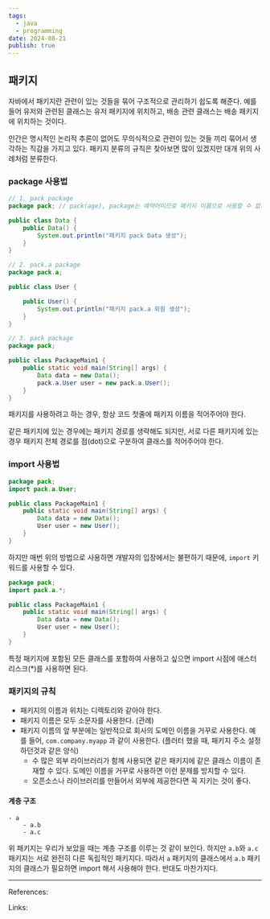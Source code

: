 ```yaml
---
tags:
  - java
  - programming
date: 2024-08-21
publish: true
---
```


## 패키지

자바에서 패키지란 관련이 있는 것들을 묶어 구조적으로 관리하기 쉽도록 해준다.
예를 들어 유저와 관련된 클래스는 유저 패키지에 위치하고, 배송 관련 클래스는 배송 패키지에 위치하는 것이다.

인간은 명시적인 논리적 추론이 없어도 무의식적으로 관련이 있는 것들 끼리 묶어서 생각하는 직감을 가지고 있다. 패키지 분류의 규칙은 찾아보면 많이 있겠지만 대개 위의 사례처럼 분류한다.

### package 사용법

```java
// 1. pack package
package pack; // pack(age), package는 예약어이므로 패키지 이름으로 사용할 수 없다.

public class Data {
    public Data() {
        System.out.println("패키지 pack Data 생성");
    }
}

// 2. pack.a package
package pack.a;

public class User {

    public User() {
        System.out.println("패키지 pack.a 회원 생성");
    }
}

// 3. pack package
package pack;

public class PackageMain1 {
    public static void main(String[] args) {
        Data data = new Data();
        pack.a.User user = new pack.a.User();
    }
}
```

패키지를 사용하려고 하는 경우, 항상 코드 첫줄에 패키지 이름을 적어주어야 한다.

같은 패키지에 있는 경우에는 패키지 경로를 생략해도 되지만, 서로 다른 패키지에 있는 경우 패키지 전체 경로를 점(dot)으로 구분하여 클래스를 적어주어야 한다.

### import 사용법

```java
package pack;
import pack.a.User;

public class PackageMain1 {
    public static void main(String[] args) {
        Data data = new Data();
        User user = new User();
    }
}
```

하지만 매번 위의 방법으로 사용하면 개발자의 입장에서는 불편하기 때문에, `import` 키워드를 사용할 수 있다.

```java
package pack;
import pack.a.*;

public class PackageMain1 {
    public static void main(String[] args) {
        Data data = new Data();
        User user = new User();
    }
}
```

특정 패키지에 포함된 모든 클래스를 포함하여 사용하고 싶으면 import 시점에 애스터리스크(\*)를 사용하면 된다.

### 패키지의 규칙

- 패키지의 이름과 위치는 디렉토리와 같아야 한다.
- 패키지 이름은 모두 소문자를 사용한다. (관례)
- 패키지 이름의 앞 부분에는 일반적으로 회사의 도메인 이름을 거꾸로 사용한다. 예를 들어, `com.company.myapp` 과 같이 사용한다. (플러터 했을 때, 패키지 주소 설정하던것과 같은 양식)
  - 수 많은 외부 라이브러리가 함께 사용되면 같은 패키지에 같은 클래스 이름이 존재할 수 있다. 도메인 이름을 거꾸로 사용하면 이런 문제를 방지할 수 있다.
  - 오픈소스나 라이브러리를 만들어서 외부에 제공한다면 꼭 지키는 것이 좋다.

#### 계층 구조

```
- a
	- a.b
	- a.c
```

위 패키지는 우리가 보았을 때는 계층 구조를 이루는 것 같이 보인다. 하지만 `a.b`와 `a.c` 패키지는 서로 완전히 다른 독립적인 패키지다. 따라서 `a` 패키지의 클래스에서 `a.b` 패키지의 클래스가 필요하면 import 해서 사용해야 한다. 반대도 마찬가지다.

---

References:

Links:
